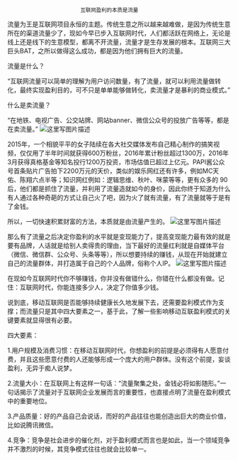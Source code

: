                            互联网盈利的本质是流量

流量为王是互联网项目永恒的主题。传统生意之所以越来越难做，是因为传统生意所在的渠道流量少了，现如今早已步入互联网时代，人们都活跃在网络上，无论是线上还是线下的生意模型，都离不开流量，流量才是生存发展的根本。互联网三大巨头BAT，之所以做得这么成功，都是因为他们拥有巨大的流量。

流量是什么？

“互联网流量可以简单的理解为用户访问数量，有了流量，就可以利用流量做转化，最终实现盈利目的，可不只是单单能够做转化，卖流量才是暴利的商业模式。”

什么是卖流量？

“在地铁、电视广告、公交站牌、网站banner、微信公众号的投放广告等等，都是在卖流量。”
![这里写图片描述](https://ss0.baidu.com/6ONWsjip0QIZ8tyhnq/it/u=2976744510,3099547566&fm=173&s=0F0A9B4FBE31438C96F5E8F30300C033&w=510&h=340&img.JPEG)

2015年，一个相貌平平的女子陆续在各大社交媒体发布自己精心制作的搞笑视频，仅仅用了半年时间就获得600万粉丝，2016年累计粉丝超过1300万，2016年3月获得真格基金等知名投行1200万投资，市场估值已超过上亿元。PAPI酱公众号首条贴片广告拍下2200万元的天价，类似的娱乐网红还有许多，例如MC天佑、陈翔六点半等；知识网红例如：逻辑思维、秋叶、咪蒙等等，更有众多的 90 后，他们都是抓住了流量，并利用了流量造就如今的身价，因此你终于知道为什么有人通过各种奇葩的方式让自己火了吧，因为火了就有流量，有了流量就等于是有了金钱。

所以，一切快速积累财富的方法，本质就是由流量产生的。
![这里写图片描述](https://ss2.baidu.com/6ONYsjip0QIZ8tyhnq/it/u=2803150466,1197025047&fm=173&s=D601DE056FF8D4C6520980F003005030&w=510&h=340&img.JPEG)

那么有了流量之后决定你盈利的水平就是变现能力了，提高变现能力最有效的就是要有品牌，人话就是给别人卖得贵的理由，当下最好的流量红利就是自媒体平台（微信、微信群、公众号、头条等等），所以想要持续的赚钱，从现在开始就建立自己的流量群体，并打造属于自己的个人品牌，俗称个人IP。
![这里写图片描述](https://ss1.baidu.com/6ONXsjip0QIZ8tyhnq/it/u=2097569833,2048133336&fm=173&s=9323E0A4464606F756A508110300B0DA&w=640&h=426&img.JPEG)

在现如今互联网时代你不够赚钱，你并没有做错什么，你错在什么都没有做。记住：互联网时代，你能连接多少人，决定了你值多少钱。

说到底，移动互联网是否能够持续健康长久地发展下去，还需要盈利模式作为支撑；而流量只是其中四大要素之一，基于此，了解一些影响移动互联盈利模式的关键要素就显得很有必要。

四大要素：

1.用户规模及消费习惯：在移动互联网时代，你想盈利的前提是必须得有人愿意付费，并且这些愿意付费的人还能够形成一个庞大的用户群体。没有这个前提，妄谈盈利，无异于痴人说梦。

2.流量大小：在互联网上有这样一句话：“流量聚集之处，金钱必将如影随形。”一句话揭示了流量对于互联网企业发展而言的重要性，也直接点明了流量在盈利模式中的重要地位。

3.产品质量：好的产品自己会说话，而好的产品往往也能创造出巨大的商业价值，比如说腾讯微信。

4.竞争：竞争是社会进步的催化剂，对于盈利模式而言也是如此，当一个领域竞争并不激烈的时候，其竞争模式往往也就会比较单一。
